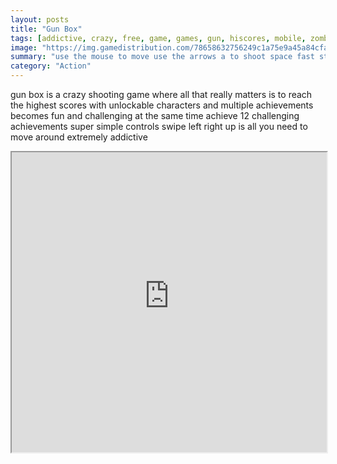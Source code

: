 ```yaml
---
layout: posts
title: "Gun Box"
tags: [addictive, crazy, free, game, games, gun, hiscores, mobile, zombies, funy, free, online, games, oyna, game, free, games, play, play, games]
image: "https://img.gamedistribution.com/78658632756249c1a75e9a45a84cfad6.jpg"
summary: "use the mouse to move use the arrows a to shoot space fast start  free online games oyna game free games play play games"
category: "Action"
---
```


gun box is a crazy shooting game where all that really matters is to reach the highest scores with unlockable characters and multiple achievements becomes fun and challenging at the same time achieve 12 challenging achievements super simple controls swipe left right up is all you need to move around extremely addictive

<iframe width="100%" height="480px;" src="https://html5.gamedistribution.com/78658632756249c1a75e9a45a84cfad6/"></iframe>